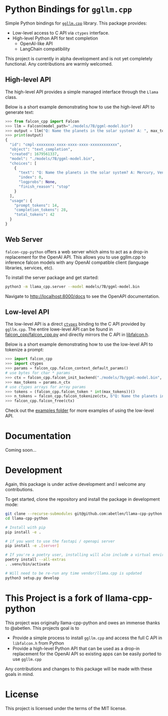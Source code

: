 #  Python Bindings for `ggllm.cpp`


Simple Python bindings for [`ggllm.cpp`](https://github.com/cmp-nct/ggllm.cpp) library.
This package provides:

- Low-level access to C API via `ctypes` interface.
- High-level Python API for text completion
  - OpenAI-like API
  - LangChain compatibility

This project is currently in alpha development and is not yet completely functional. Any contributions are warmly welcomed.


## High-level API

The high-level API provides a simple managed interface through the `Llama` class.

Below is a short example demonstrating how to use the high-level API to generate text:

```python
>>> from falcon_cpp import Falcon
>>> llm = Falcon(model_path="./models/7B/ggml-model.bin")
>>> output = llm("Q: Name the planets in the solar system? A: ", max_tokens=32, stop=["Q:", "\n"], echo=True)
>>> print(output)
{
  "id": "cmpl-xxxxxxxx-xxxx-xxxx-xxxx-xxxxxxxxxxxx",
  "object": "text_completion",
  "created": 1679561337,
  "model": "./models/7B/ggml-model.bin",
  "choices": [
    {
      "text": "Q: Name the planets in the solar system? A: Mercury, Venus, Earth, Mars, Jupiter, Saturn, Uranus, Neptune and Pluto.",
      "index": 0,
      "logprobs": None,
      "finish_reason": "stop"
    }
  ],
  "usage": {
    "prompt_tokens": 14,
    "completion_tokens": 28,
    "total_tokens": 42
  }
}
```

## Web Server

`falcon-cpp-python` offers a web server which aims to act as a drop-in replacement for the OpenAI API.
This allows you to use ggllm.cpp to inference falcon models with any OpenAI compatible client (language libraries, services, etc).

To install the server package and get started:

```bash
python3 -m llama_cpp.server --model models/7B/ggml-model.bin
```

Navigate to [http://localhost:8000/docs](http://localhost:8000/docs) to see the OpenAPI documentation.

## Low-level API

The low-level API is a direct [`ctypes`](https://docs.python.org/3/library/ctypes.html) binding to the C API provided by `ggllm.cpp`.
The entire lowe-level API can be found in [falcon_cpp/falcon_cpp.py](https://github.com/sirajperson/falcon-cpp-python/blob/master/falcon_cpp/falcon_cpp.py) and directly mirrors the C API in [libfalcon.h](https://github.com/cmp-nct/ggllm.cpp/blob/master/libfalcon.h).

Below is a short example demonstrating how to use the low-level API to tokenize a prompt:

```python
>>> import falcon_cpp
>>> import ctypes
>>> params = falcon_cpp.falcon_context_default_params()
# use bytes for char * params
>>> ctx = falcon_cpp.falcon_init_backend("./models/7b/ggml-model.bin", params)
>>> max_tokens = params.n_ctx
# use ctypes arrays for array params
>>> tokens = (falcon_cpp.falcon_token * int(max_tokens))()
>>> n_tokens = falcon_cpp.falcon_tokenize(ctx, b"Q: Name the planets in the solar system? A: ", tokens, max_tokens, add_bos=llama_cpp.c_bool(True))
>>> falcon_cpp.falcon_free(ctx)
```

Check out the [examples folder](examples/low_level_api) for more examples of using the low-level API.

# Documentation
Coming soon...

# Development

Again, this package is under active development and I welcome any contributions.

To get started, clone the repository and install the package in development mode:

```bash
git clone --recurse-submodules git@github.com:abetlen/llama-cpp-python.git
cd llama-cpp-python

# Install with pip
pip install -e .

# if you want to use the fastapi / openapi server
pip install -e .[server]

# If you're a poetry user, installing will also include a virtual environment
poetry install --all-extras
. .venv/bin/activate

# Will need to be re-run any time vendor/llama.cpp is updated
python3 setup.py develop
```

# This Project is a fork of llama-cpp-python

This project was originally llama-cpp-python and owes an immense thanks to @abetlen.
This projects goal is to
- Provide a simple process to install `ggllm.cpp` and access the full C API in `libfalcon.h` from Python
- Provide a high-level Python API that can be used as a drop-in replacement for the OpenAI API so existing apps can be easily ported to use `ggllm.cpp`

Any contributions and changes to this package will be made with these goals in mind.

# License

This project is licensed under the terms of the MIT license.
